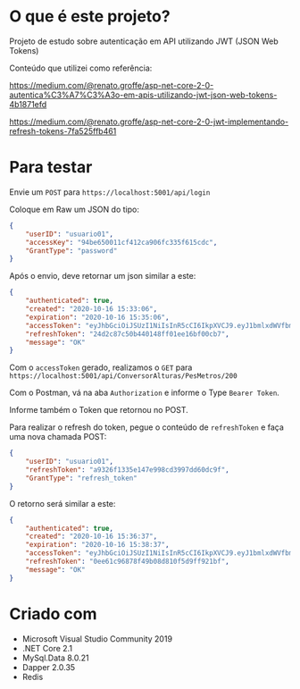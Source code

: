 # O que é este projeto?

Projeto de estudo sobre autenticação em API utilizando JWT (JSON Web Tokens)

Conteúdo que utilizei como referência:

https://medium.com/@renato.groffe/asp-net-core-2-0-autentica%C3%A7%C3%A3o-em-apis-utilizando-jwt-json-web-tokens-4b1871efd

https://medium.com/@renato.groffe/asp-net-core-2-0-jwt-implementando-refresh-tokens-7fa525ffb461

# Para testar

Envie um `POST` para `https://localhost:5001/api/login`

Coloque em Raw um JSON do tipo:

```json
{
    "userID": "usuario01",
    "accessKey": "94be650011cf412ca906fc335f615cdc",
    "GrantType": "password"
}
```

Após o envio, deve retornar um json similar a este:

```json
{
    "authenticated": true,
    "created": "2020-10-16 15:33:06",
    "expiration": "2020-10-16 15:35:06",
    "accessToken": "eyJhbGciOiJSUzI1NiIsInR5cCI6IkpXVCJ9.eyJ1bmlxdWVfbmFtZSI6WyJ1c3VhcmlvMDEiLCJ1c3VhcmlvMDEiXSwianRpIjoiM2JjZmYxM2FkMzEyNGExZjllOTQ3ZTYyMDc1YzE3MDUiLCJuYmYiOjE2MDI4NzMxODYsImV4cCI6MTYwMjg3MzMwNiwiaWF0IjoxNjAyODczMTg2LCJpc3MiOiJFeGVtcGxvSXNzdWVyIiwiYXVkIjoiRXhlbXBsb0F1ZGllbmNlIn0.QFMJS-r02ILKITppfk_Al8TmUhecm5_rAdXSajPf1696Lbh-e9JanOEJJjhKMXDyXuXOzPj8aqhKKQopDFeNlRmZYkwMVWO5tPQgz85o8kX_m3SlFAvwv1HN0Ni457HGnpl5yMKsx0x9WyNHhKV3LYryNqPguqum_jKgU_yjxgJPBpmrcMfQY9tbSNSq3BURIhR4IygpQT5rBKxeVa2khAacoUenJPAYGHWtVUqNe9WcxOLbpV0oUryF2-GeB4YdWcYjuZypSL8Tch_y73gCoV9tN12p7-9ig6Vt9zEaP0nC53MNSFTlNlOcyADjK11bi52K2fD8b-GtYBzDxwDmsQ",
    "refreshToken": "24d2c87c50b440148ff01ee16bf00cb7",
    "message": "OK"
}
```

Com o `accessToken` gerado, realizamos o `GET` para `https://localhost:5001/api/ConversorAlturas/PesMetros/200`

Com o Postman, vá na aba `Authorization` e informe o Type `Bearer Token`.

Informe também o Token que retornou no POST.

Para realizar o refresh do token, pegue o conteúdo de `refreshToken` e faça uma nova chamada POST:

```json
{
    "userID": "usuario01",
    "refreshToken": "a9326f1335e147e998cd3997dd60dc9f",
    "GrantType": "refresh_token"
}
```

O retorno será similar a este:

```json
{
    "authenticated": true,
    "created": "2020-10-16 15:36:37",
    "expiration": "2020-10-16 15:38:37",
    "accessToken": "eyJhbGciOiJSUzI1NiIsInR5cCI6IkpXVCJ9.eyJ1bmlxdWVfbmFtZSI6WyJ1c3VhcmlvMDEiLCJ1c3VhcmlvMDEiXSwianRpIjoiOGM2NTllMDg4YTBiNDBjMmFjOTVhNTc2MTAzMzViZTYiLCJuYmYiOjE2MDI4NzMzOTcsImV4cCI6MTYwMjg3MzUxNywiaWF0IjoxNjAyODczMzk3LCJpc3MiOiJFeGVtcGxvSXNzdWVyIiwiYXVkIjoiRXhlbXBsb0F1ZGllbmNlIn0.oiQmgC-MFweUTdw9w8tI5kf0CVVjB39XkCeKj27B1TKswcCELkENhooL64JREKMLdSrpOYDJkeDtCdthJJzZ-X4QLdMW5TA9g-KrRdyP8lmr7mTiicoxl-BYUOz_yMq2g2MKBtTGzihIk7w7cjC4cCC6NOp4TTcWIB9AWX1Vf7Y5_bl5VG2X9vPswXT6ZQcyUq_d1zYJK8AevvFbBHzDujNboUTKqETA-02Ey_pKzh_lHGUAAjfD6vyLYcMIqyVdFpjWjChT8Nxs6A5YJJExotWBDU-9Wm9f0Ygp696UQCHpOzuFeXQ1kan4_HNIjLwJDhOulphNw0OUB3ixxY51-A",
    "refreshToken": "0ee61c96878f49b08d810f5d9ff921bf",
    "message": "OK"
}
```

# Criado com

* Microsoft Visual Studio Community 2019
* .NET Core 2.1
* MySql.Data 8.0.21
* Dapper 2.0.35
* Redis

